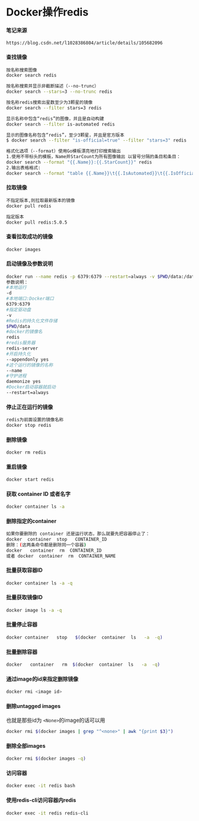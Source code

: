 # Docker操作redis

#### 笔记来源

`https://blog.csdn.net/l1028386804/article/details/105682096`

#### 查找镜像

```bash
按名称搜索图像
docker search redis
```

```bash
按名称搜索并显示非截断描述（--no-trunc）
docker search --stars=3 --no-trunc redis
```

```bash
按名称redis搜索出星数至少为3颗星的镜像
docker search --filter stars=3 redis
```

```bash
显示名称中包含“redis”的图像，并且是自动构建
docker search --filter is-automated redis
```

```bash
显示的图像名称包含“redis”，至少3颗星，并且是官方版本
$ docker search --filter "is-official=true" --filter "stars=3" redis
```

```bash
格式化选项（--format）使用Go模板漂亮地打印搜索输出
1.使用不带标头的模板，Name并StarCount为所有图像输出 以冒号分隔的条目和条目：
docker search --format "{{.Name}}:{{.StarCount}}" redis
2.输出表格格式:
docker search --format "table {{.Name}}\t{{.IsAutomated}}\t{{.IsOfficial}}" redis
```

#### 拉取镜像

```bash
不指定版本,则拉取最新版本的镜像
docker pull redis
```

```bash
指定版本
docker pull redis:5.0.5
```

#### 查看拉取成功的镜像

```bash
docker images
```

#### 启动镜像及参数说明

```bash
docker run --name redis -p 6379:6379 --restart=always -v $PWD/data:/data  -d redis:5.0.5 redis-server --appendonly yes daemonize yes
参数说明：
#本地运行
-d
#本地端口:Docker端口
6379:6379
#指定驱动盘
-v
#Redis的持久化文件存储
$PWD/data
#docker的镜像名
redis
#redis服务器
redis-server
#开启持久化
--appendonly yes
#这个运行的镜像的名称
--name
#守护进程
daemonize yes
#Docker启动容器就启动
--restart=always
```

#### 停止正在运行的镜像

```bash
redis为前面设置的镜像名称
docker stop redis
```

#### 删除镜像

```bash
docker rm redis
```

#### 重启镜像

```bash
docker start redis
```

#### 获取 container ID 或者名字

```bash
docker container ls -a
```

#### 删除指定的container

```bash
如果你要删除的 container 还是运行状态，那么就要先把容器停止了：
docker  container  stop   CONTAINER_ID
删除：(这两条命令都是删除同一个容器)
docker   container  rm  CONTAINER_ID  
或者 docker  container  rm  CONTAINER_NAME 
```

#### 批量获取容器ID

```bash
docker container ls -a -q
```

#### 批量获取镜像ID

```bash
docker image ls -a -q   
```

#### 批量停止容器

```bash
docker container   stop   $(docker  container  ls   -a  -q)
```

#### 批量删除容器

```bash
docker   container   rm  $(docker  container  ls   -a  -q)
```

#### 通过image的id来指定删除镜像

```bash
docker rmi <image id>
```

#### 删除untagged images

也就是那些id为 `<None>`的image的话可以用

```bash
docker rmi $(docker images | grep "^<none>" | awk "{print $3}")
```

#### 删除全部images

```bash
docker rmi $(docker images -q)
```

#### 访问容器

```bash
docker exec -it redis bash
```

#### 使用redis-cli访问容器内redis

```bash
docker exec -it redis redis-cli
```
